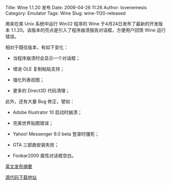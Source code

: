 Title: Wine 1.1.20 发布
Date: 2009-04-26 11:26
Author: lovenemesis
Category: Emulator
Tags: Wine
Slug: wine-1120-released

用来在类 Unix 系统中运行 Win32 程序的 Wine 于4月24日发布了最新的开发版本
1.1.20。该版本的亮点是引入了程序崩溃报告对话框，方便用户回馈 Wine
运行错误。

相对于既往版本，有如下变化：

-   当程序崩溃时会显示一个对话框；

-   增进 OLE 复制粘贴支持；

-   强化列表视图；

-   更多的 Direct3D 代码清理；

此外，还有大量 Bug 修正，譬如：

-   Adobe Illustrator 10 启动时崩溃；

-   完美世界贴图错误；

-   Yahoo! Messenger 9.0 beta 登录时僵死；

-   GTA 三部曲安装失败；

-   Foobar2000 属性对话框空白。

[英文发布摘要](http://www.winehq.org/announce/1.1.20)  

[源代码下载地址](http://prdownloads.sourceforge.net/wine/wine-1.1.20.tar.bz2)
